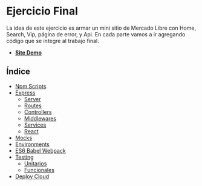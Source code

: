 # Ejercicio Final
La idea de este ejercicio es armar un mini sitio de Mercado Libre con Home, Search, Vip, página de error, y Api.
En cada parte vamos a ir agregando código que se integre al trabajo final.
- **[Site Demo](https://workshop-node.herokuapp.com/)**

## Índice 
- [Npm Scripts](https://github.com/fallemand/workshop-nodejs/tree/master/tp/parts/1-npm_scripts) 
- [Express](https://github.com/fallemand/workshop-nodejs/tree/master/tp/parts/2-express) 
    * [Server](https://github.com/fallemand/workshop-nodejs/tree/master/tp/parts/2-express/a.server_b.routes#a-configurar-server)
    * [Routes](https://github.com/fallemand/workshop-nodejs/tree/master/tp/parts/2-express/a.server_b.routes#b-router)
    * [Controllers](https://github.com/fallemand/workshop-nodejs/tree/master/tp/parts/2-express/c.controllers_d.middlewares#c-controllers)
    * [Middlewares](https://github.com/fallemand/workshop-nodejs/tree/master/tp/parts/2-express/c.controllers_d.middlewares#d-middleware)
    * [Services](https://github.com/fallemand/workshop-nodejs/tree/master/tp/parts/2-express/e.services)
    * [React](https://github.com/fallemand/workshop-nodejs/tree/master/tp/parts/2-express/f.react)
- [Mocks](https://github.com/fallemand/workshop-nodejs/tree/master/tp/parts/3-mocks) 
- [Environments](https://github.com/fallemand/workshop-nodejs/tree/master/tp/parts/4-environments) 
- [ES6 Babel Webpack](https://github.com/fallemand/workshop-nodejs/tree/master/tp/parts/5-webpack) 
- [Testing](https://github.com/fallemand/workshop-nodejs/tree/master/tp/parts/6-testing) 
    * [Unitarios](https://github.com/fallemand/workshop-nodejs/blob/master/tp/parts/6-testing#a-tests-unitarios-mocha)
    * [Funcionales](https://github.com/fallemand/workshop-nodejs/blob/master/tp/parts/6-testing#b-tests-funcionales-nightwatchjs)
- [Deploy Cloud](https://github.com/fallemand/workshop-nodejs/tree/master/tp/parts/7-cloud) 
